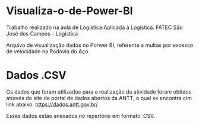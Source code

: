 # Visualiza-o-de-Power-BI
Trabalho realizado na aula de Logística Aplicada à Logística. FATEC São José dos Campos - Logística

Arquivo de visualização dados no Porwer BI, referente a multas por excesso de velocidade na Rodovia do Aço.

# Dados .CSV
Os dados que foram utilizados para a realização da atividade foram obtidos através do site de portal de dados abertos da ANTT, o qual se encontra cim link abaixo.
https://dados.antt.gov.br/

Esses dados estão anexados no repertório em formato .CSV.
